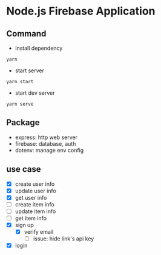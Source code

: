 # Node.js Firebase Application

## Command

- install dependency

```shell
yarn
```

- start server

```shell
yarn start
```

- start dev server

```shell
yarn serve
```

## Package

- express: http web server
- firebase: database, auth
- dotenv: manage env config

## use case

- [x] create user info
- [x] update user info
- [x] get user info
- [ ] create item info
- [ ] update item info
- [ ] get item info
- [x] sign up
  - [x] verify email
    - [ ] issue: hide link's api key
- [x] login
